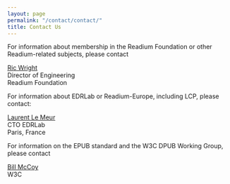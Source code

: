 ```yaml
---
layout: page
permalink: "/contact/contact/"
title: Contact Us
---
```

For information about membership in the Readium Foundation or other Readium-related subjects, please contact 
  
[Ric Wright](mailto:rkwright@readium.org)  
  Director of Engineering  
  Readium Foundation

For information about EDRLab or Readium-Europe, including LCP,  please contact:

[Laurent Le Meur](mailto:laurent.lemeur@edrlab.org)  
  CTO EDRLab  
  Paris, France

For information on the EPUB standard and the W3C DPUB Working Group, please contact

[Bill McCoy](mailto:bmccoy@w3.org)  
  W3C
